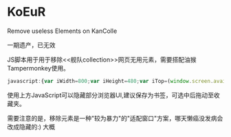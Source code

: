 # KoEuR
Remove useless Elements on KanColle

一期遗产，已无效

JS脚本用于用于移除<<舰队collection>>网页无用元素，需要搭配油猴Tampermonkey使用。
``` JavaScript
javascript:{var iWidth=800;var iHeight=480;var iTop=(window.screen.availHeight-30-iHeight)/2;var iLeft=(window.screen.availWidth-10-iWidth)/2;window.open("http://www.dmm.com/netgame/social/-/gadgets/=/app_id=854854/","KanColle","height="+iHeight+",width="+iWidth+",top="+iTop+",left="+iLeft+",toolbar=no,menubar=no,scrollbars=no, resizable=no,location=no, status=no");}
```

使用上方JavaScript可以隐藏部分浏览器UI,建议保存为书签，可选中后拖动至收藏夹。

需要注意的是，移除元素是一种"较为暴力"的"适配窗口"方案，哪天懒癌没发病会改成隐藏的:) 大概
